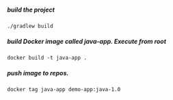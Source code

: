 ##### build the project

    ./gradlew build

##### build Docker image called java-app. Execute from root

    docker build -t java-app .
    
##### push image to repos.

    docker tag java-app demo-app:java-1.0
